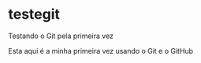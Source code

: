 # testegit

Testando o Git pela primeira vez

Esta aqui é a minha primeira vez usando o Git e o GitHub
